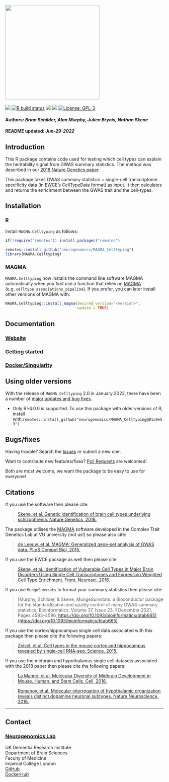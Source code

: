 <img src='https://github.com/neurogenomics/MAGMA_Celltyping/raw/master/inst/hex/hex.png' height='300'><br><br>
[![](https://img.shields.io/badge/devel%20version-2.0.4-black.svg)](https://github.com/neurogenomics/MAGMA_Celltyping)
[![R build
status](https://github.com/neurogenomics/MAGMA_Celltyping/workflows/R-CMD-check-bioc/badge.svg)](https://github.com/neurogenomics/MAGMA_Celltyping/actions)
[![](https://img.shields.io/github/last-commit/neurogenomics/MAGMA_Celltyping.svg)](https://github.com/neurogenomics/MAGMA_Celltyping/commits/master)
[![](https://app.codecov.io/gh/neurogenomics/MAGMA_Celltyping/branch/master/graph/badge.svg)](https://app.codecov.io/gh/neurogenomics/MAGMA_Celltyping)
[![License:
GPL-3](https://img.shields.io/badge/license-GPL--3-blue.svg)](https://cran.r-project.org/web/licenses/GPL-3)
<h4>
Authors: <i>Brian Schilder, Alan Murphy, Julien Bryois, Nathan Skene</i>
</h4>
<h4>
README updated: <i>Jun-29-2022</i>
</h4>

## Introduction

This R package contains code used for testing which cell types can
explain the heritability signal from GWAS summary statistics. The method
was described in our [2018 Nature Genetics
paper](https://www.nature.com/articles/s41588-018-0129-5).

This package takes GWAS summary statistics + single-cell transcriptome
specificity data (in [EWCE](https://github.com/NathanSkene/EWCE)’s
CellTypeData format) as input. It then calculates and returns the
enrichment between the GWAS trait and the cell-types.

## Installation

### R

Install `MAGMA.Celltyping` as follows:

``` r
if(!require("remotes")) install.packages("remotes")

remotes::install_github("neurogenomics/MAGMA_Celltyping")
library(MAGMA.Celltyping)
```

### MAGMA

`MAGMA.Celltyping` now installs the command line software MAGMA
automatically when you first use a function that relies on
[MAGMA](https://ctg.cncr.nl/software/magma)
(e.g. `celltype_associations_pipeline`). If you prefer, you can later
install other versions of MAGMA with:

``` r
MAGMA.Celltyping::install_magma(desired_version="<version>",
                                update = TRUE)
```

## Documentation

### [Website](https://neurogenomics.github.io/MAGMA_Celltyping/)

### [Getting started](https://neurogenomics.github.io/MAGMA_Celltyping/articles/MAGMA.Celltyping.html)

### [Docker/Singularity](https://neurogenomics.github.io/MAGMA_Celltyping/articles/docker)

## Using older versions

With the release of `MAGMA_Celltyping` 2.0 in January 2022, there have
been a number of [major updates and bug
fixes](https://github.com/neurogenomics/MAGMA_Celltyping/pull/93).

-   Only R\>4.0.0 is supported. To use this package with older versions
    of R, install
    with:`remotes::install_github("neurogenomics/MAGMA_Celltyping@01a9e53")`

## Bugs/fixes

Having trouble? Search the
[Issues](https://github.com/neurogenomics/MAGMA_Celltyping/issues) or
submit a new one.

Want to contribute new features/fixes? [Pull
Requests](https://github.com/neurogenomics/MAGMA_Celltyping/pulls) are
welcomed!

Both are most welcome, we want the package to be easy to use for
everyone!

## Citations

If you use the software then please cite:

> [Skene, et al. Genetic identification of brain cell types underlying
> schizophrenia. Nature Genetics,
> 2018.](https://www.nature.com/articles/s41588-018-0129-5)

The package utilises the [MAGMA](https://ctg.cncr.nl/software/magma)
software developed in the Complex Trait Genetics Lab at VU university
(not us!) so please also cite:

> [de Leeuw, et al. MAGMA: Generalized gene-set analysis of GWAS data.
> PLoS Comput Biol,
> 2015.](https://journals.plos.org/ploscompbiol/article?id=10.1371%2Fjournal.pcbi.1004219)

If you use the EWCE package as well then please cite:

> [Skene, et al. Identification of Vulnerable Cell Types in Major Brain
> Disorders Using Single Cell Transcriptomes and Expression Weighted
> Cell Type Enrichment. Front. Neurosci,
> 2016.](https://www.frontiersin.org/articles/10.3389/fnins.2016.00016/full)

If you use `MungeSumstats` to format your summary statistics then please
cite:

> [Murphy, Schilder, & Skene, MungeSumstats: a Bioconductor package for
> the standardization and quality control of many GWAS summary
> statistics, Bioinformatics, Volume 37, Issue 23, 1 December 2021,
> Pages 4593–4596,
> https://doi.org/10.1093/bioinformatics/btab665](https://doi.org/10.1093/bioinformatics/btab665)

If you use the cortex/hippocampus single cell data associated with this
package then please cite the following papers:

> [Zeisel, et al. Cell types in the mouse cortex and hippocampus
> revealed by single-cell RNA-seq. Science,
> 2015.](https://doi.org/10.1126/science.aaa1934)

If you use the midbrain and hypothalamus single cell datasets associated
with the 2018 paper then please cite the following papers:

> [La Manno, et al. Molecular Diversity of Midbrain Development in
> Mouse, Human, and Stem Cells. Cell,
> 2016.](https://doi.org/10.1016/j.cell.2016.09.027)

> [Romanov, et al. Molecular interrogation of hypothalamic organization
> reveals distinct dopamine neuronal subtypes. Nature Neuroscience,
> 2016.](https://doi.org/10.1038/nn.4462)

<hr>

## Contact

### [Neurogenomics Lab](https://www.neurogenomics.co.uk/)

UK Dementia Research Institute  
Department of Brain Sciences  
Faculty of Medicine  
Imperial College London  
[GitHub](https://github.com/neurogenomics)  
[DockerHub](https://hub.docker.com/orgs/neurogenomicslab)

<br>
